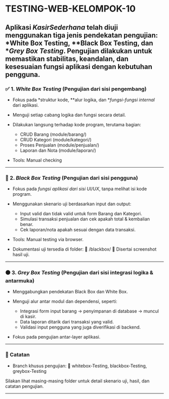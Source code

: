 # TESTING-WEB-KELOMPOK-10

Aplikasi *KasirSederhana* telah diuji menggunakan tiga jenis pendekatan pengujian: *White Box Testing, **Black Box Testing, dan **Grey Box Testing*. Pengujian dilakukan untuk memastikan stabilitas, keandalan, dan kesesuaian fungsi aplikasi dengan kebutuhan pengguna.
---

### ✅ 1. *White Box Testing* (Pengujian dari sisi pengembang)

* Fokus pada *struktur kode, **alur logika, dan **fungsi-fungsi internal* dari aplikasi.
* Menguji setiap cabang logika dan fungsi secara detail.
* Dilakukan langsung terhadap kode program, terutama bagian:

  * CRUD Barang (module/barang/)
  * CRUD Kategori (module/kategori/)
  * Proses Penjualan (module/penjualan/)
  * Laporan dan Nota (module/laporan/)
* Tools: Manual checking
---

### 🧪 2. *Black Box Testing* (Pengujian dari sisi pengguna)

* Fokus pada *fungsi aplikasi dari sisi UI/UX*, tanpa melihat isi kode program.
* Menggunakan skenario uji berdasarkan input dan output:

  * Input valid dan tidak valid untuk form Barang dan Kategori.
  * Simulasi transaksi penjualan dan cek apakah total & kembalian benar.
  * Cek laporan/nota apakah sesuai dengan data transaksi.
* Tools: Manual testing via browser.
* Dokumentasi uji tersedia di folder:
  📁 /blackbox/
  📸 Disertai screenshot hasil uji.

---
### ⚫ 3. *Grey Box Testing* (Pengujian dari sisi integrasi logika & antarmuka)

* Menggabungkan pendekatan Black Box dan White Box.
* Menguji alur antar modul dan dependensi, seperti:

  * Integrasi form input barang → penyimpanan di database → muncul di kasir.
  * Data laporan ditarik dari transaksi yang valid.
  * Validasi input pengguna yang juga diverifikasi di backend.
* Fokus pada pengujian antar-layer aplikasi.
---

### 📌 Catatan

* Branch khusus pengujian:
  🔀 whitebox-Testing, blackbox-Testing, greybox-Testing

Silakan lihat masing-masing folder untuk detail skenario uji, hasil, dan catatan pengujian.

---

